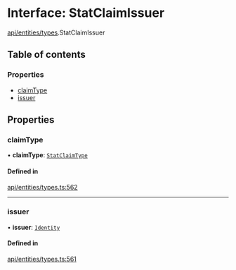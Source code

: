 # Interface: StatClaimIssuer

[api/entities/types](../wiki/api.entities.types).StatClaimIssuer

## Table of contents

### Properties

- [claimType](../wiki/api.entities.types.StatClaimIssuer#claimtype)
- [issuer](../wiki/api.entities.types.StatClaimIssuer#issuer)

## Properties

### claimType

• **claimType**: [`StatClaimType`](../wiki/api.entities.types#statclaimtype)

#### Defined in

[api/entities/types.ts:562](https://github.com/PolymeshAssociation/polymesh-sdk/blob/f8a937f04/src/api/entities/types.ts#L562)

___

### issuer

• **issuer**: [`Identity`](../wiki/api.entities.Identity.Identity)

#### Defined in

[api/entities/types.ts:561](https://github.com/PolymeshAssociation/polymesh-sdk/blob/f8a937f04/src/api/entities/types.ts#L561)
